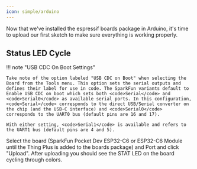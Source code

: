 ```yaml
---
icon: simple/arduino
---
```


Now that we've installed the espressif boards package in Arduino, it's time to upload our first sketch to make sure everything is working properly.

## Status LED Cycle



!!! note "USB CDC On Boot Settings"

    Take note of the option labeled "USB CDC on Boot" when selecting the Board from the Tools menu. This option sets the serial outputs and defines their label for use in code. The SparkFun variants default to Enable USB CDC on boot which sets both <code>Serial</code> and <code>Serial0</code> as available serial ports. In this configuration, <code>Serial</code> corresponds to the direct USB/Serial converter on the chip (and the USB-C interface) and <code>Serial0</code> corresponds to the UART0 bus (default pins are 16 and 17).

    With either setting, <code>Serial1</code> is available and refers to the UART1 bus (default pins are 4 and 5).

Select the board (SparkFun Pocket Dev ESP32-C6 or ESP32-C6 Module until the Thing Plus is added to the boards package) and Port and click "Upload". After uploading you should see the STAT LED on the board cycling through colors.